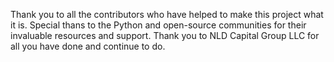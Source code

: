 Thank you to all the contributors who have helped to make this project what it is.
Special thans to the Python and open-source communities for their invaluable resources and support. 
Thank you to NLD Capital Group LLC for all you have done and continue to do.
